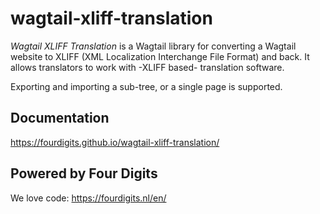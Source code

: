 # wagtail-xliff-translation

*Wagtail XLIFF Translation* is a Wagtail library for converting a Wagtail website to XLIFF (XML Localization Interchange File Format) and back.
It allows translators to work with -XLIFF based- translation software.

Exporting and importing a sub-tree, or a single page is supported.

## Documentation

https://fourdigits.github.io/wagtail-xliff-translation/

## Powered by Four Digits

We love code: https://fourdigits.nl/en/
